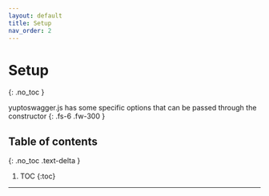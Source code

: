 ```yaml
---
layout: default
title: Setup
nav_order: 2
---
```


# Setup
{: .no_toc }

yuptoswagger.js has some specific options that can be passed through the constructor
{: .fs-6 .fw-300 }

## Table of contents
{: .no_toc .text-delta }

1. TOC
{:toc}

---

<!-- View this site's [\_config.yml](https://github.com/yuptoswagger-js/yuptoswagger.js/tree/main/_config.yml) file as an example. -->
